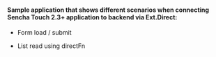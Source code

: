 #### Sample application that shows different scenarios when connecting Sencha Touch 2.3+ application to backend via Ext.Direct:

  * Form load / submit

  * List read using directFn